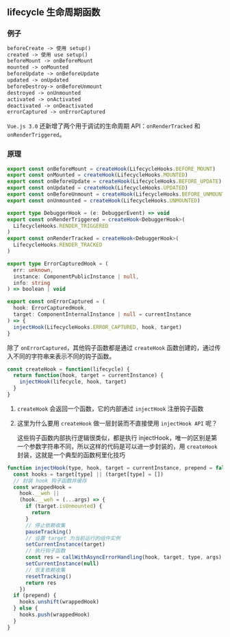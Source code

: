 ## lifecycle 生命周期函数

### 例子

```md
beforeCreate -> 使用 setup()
created -> 使用 use setup()
beforeMount -> onBeforeMount
mounted -> onMounted
beforeUpdate -> onBeforeUpdate
updated -> onUpdated
beforeDestroy-> onBeforeUnmount
destroyed -> onUnmounted
activated -> onActivated
deactivated -> onDeactivated
errorCaptured -> onErrorCaptured
```

`Vue.js 3.0` 还新增了两个用于调试的生命周期 API：`onRenderTracked` 和 `onRenderTriggered`。

### 原理

```ts
export const onBeforeMount = createHook(LifecycleHooks.BEFORE_MOUNT)
export const onMounted = createHook(LifecycleHooks.MOUNTED)
export const onBeforeUpdate = createHook(LifecycleHooks.BEFORE_UPDATE)
export const onUpdated = createHook(LifecycleHooks.UPDATED)
export const onBeforeUnmount = createHook(LifecycleHooks.BEFORE_UNMOUNT)
export const onUnmounted = createHook(LifecycleHooks.UNMOUNTED)

export type DebuggerHook = (e: DebuggerEvent) => void
export const onRenderTriggered = createHook<DebuggerHook>(
  LifecycleHooks.RENDER_TRIGGERED
)
export const onRenderTracked = createHook<DebuggerHook>(
  LifecycleHooks.RENDER_TRACKED
)

export type ErrorCapturedHook = (
  err: unknown,
  instance: ComponentPublicInstance | null,
  info: string
) => boolean | void

export const onErrorCaptured = (
  hook: ErrorCapturedHook,
  target: ComponentInternalInstance | null = currentInstance
) => {
  injectHook(LifecycleHooks.ERROR_CAPTURED, hook, target)
}
```

除了 `onErrorCaptured`，其他钩子函数都是通过 `createHook` 函数创建的，通过传入不同的字符串来表示不同的钩子函数。

```js
const createHook = function(lifecycle) {
  return function(hook, target = currentInstance) {
    injectHook(lifecycle, hook, target)
  }
}
```

1. `createHook` 会返回一个函数，它的内部通过 `injectHook` 注册钩子函数
2. 这里为什么要用 `createHook` 做一层封装而不直接使用 `injectHook API` 呢？

   这些钩子函数内部执行逻辑很类似，都是执行 injectHook，唯一的区别是第一个参数字符串不同，所以这样的代码是可以进一步封装的，用 `createHook` 封装，这就是一个典型的函数柯里化技巧

```js
function injectHook(type, hook, target = currentInstance, prepend = false) {
  const hooks = target[type] || (target[type] = [])
  // 封装 hook 钩子函数并缓存
  const wrappedHook =
    hook.__weh ||
    (hook.__weh = (...args) => {
      if (target.isUnmounted) {
        return
      }
      // 停止依赖收集
      pauseTracking()
      // 设置 target 为当前运行的组件实例
      setCurrentInstance(target)
      // 执行钩子函数
      const res = callWithAsyncErrorHandling(hook, target, type, args)
      setCurrentInstance(null)
      // 恢复依赖收集
      resetTracking()
      return res
    })
  if (prepend) {
    hooks.unshift(wrappedHook)
  } else {
    hooks.push(wrappedHook)
  }
}
```
